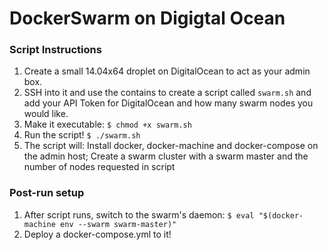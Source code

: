 # DockerSwarm on Digigtal Ocean
### Script Instructions 
  1. Create a small 14.04x64 droplet on DigitalOcean to act as your admin box. 
  2. SSH into it and use the contains to create a script called `swarm.sh` and add your API Token for DigitalOcean and how many swarm nodes you would like.
  3. Make it executable: `$ chmod +x swarm.sh`
  4. Run the script! `$ ./swarm.sh`
  5. The script will: Install docker, docker-machine and docker-compose on the admin host; Create a swarm cluster with a swarm master and the number of nodes requested in script

  
### Post-run setup
  1. After script runs, switch to the swarm's daemon: `$ eval "$(docker-machine env --swarm swarm-master)"`
  2. Deploy a docker-compose.yml to it!

